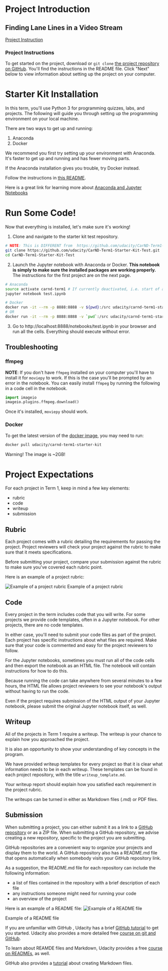 # Project Introduction

## Finding Lane Lines in a Video Stream

[Project Instruction](https://youtu.be/LatP7XUPgIE)

### Project Instructions
To get started on the project, download or `git clone` [the project repository on GitHub](https://github.com/udacity/CarND-LaneLines-P1). You'll find the instructions in the README file. Click "Next" below to view information about setting up the project on your computer.

# Starter Kit Installation
In this term, you'll use Python 3 for programming quizzes, labs, and projects. The following will guide you through setting up the programming environment on your local machine.

There are two ways to get up and running:
1. Anaconda
2. Docker

We recommend you first try setting up your environment with Anaconda. It's faster to get up and running and has fewer moving parts.

If the Anaconda installation gives you trouble, try Docker instead.

Follow the instructions in [this README](https://github.com/udacity/CarND-Term1-Starter-Kit/blob/master/README.md).

Here is a great link for learning more about [Anaconda and Jupyter Notebooks](https://classroom.udacity.com/courses/ud1111)

# Run Some Code!
Now that everything is installed, let's make sure it's working!

1. Clone and navigate to the starter kit test repository.
```bash
# NOTE: This is DIFFERENT from  https://github.com/udacity/CarND-Term1-Starter-Kit.git
git clone https://github.com/udacity/CarND-Term1-Starter-Kit-Test.git
cd CarND-Term1-Starter-Kit-Test
```
2. Launch the Jupyter notebook with Anaconda or Docker. **This notebook is simply to make sure the installed packages are working properly.** The instructions for the first project are on the next page.
```bash
# Anaconda
source activate carnd-term1 # If currently deactivated, i.e. start of a new terminal session
jupyter notebook test.ipynb
```
```bash
# Docker
docker run -it --rm -p 8888:8888 -v ${pwd}:/src udacity/carnd-term1-starter-kit test.ipynb
# OR
docker run -it --rm -p 8888:8888 -v `pwd`:/src udacity/carnd-term1-starter-kit test.ipynb
```
3. Go to http://localhost:8888/notebooks/test.ipynb in your browser and run all the cells. Everything should execute without error.

## Troubleshooting
### ffmpeg
**NOTE**: If you don't have `ffmpeg` installed on your computer you'll have to install it for `moviepy` to work. If this is the case you'll be prompted by an error in the notebook. You can easily install `ffmpeg` by running the following in a code cell in the notebook.

```python
import imageio
imageio.plugins.ffmpeg.download()
```

Once it's installed, `moviepy` should work.

### Docker
To get the latest version of the [docker image](https://hub.docker.com/r/udacity/carnd-term1-starter-kit/), you may need to run:
```bash
docker pull udacity/carnd-term1-starter-kit
```

Warning! The image is ~2GB!

# Project Expectations
For each project in Term 1, keep in mind a few key elements:

* rubric
* code
* writeup
* submission

## Rubric
Each project comes with a rubric detailing the requirements for passing the project. Project reviewers will check your project against the rubric to make sure that it meets specifications.

Before submitting your project, compare your submission against the rubric to make sure you've covered each rubric point.

Here is an example of a project rubric:

![Example of a project rubric](https://d17h27t6h515a5.cloudfront.net/topher/2017/February/5894f8b9_screen-shot-2017-02-03-at-1.39.23-pm/screen-shot-2017-02-03-at-1.39.23-pm.png)
Example of a project rubric

## Code
Every project in the term includes code that you will write. For some projects we provide code templates, often in a Jupyter notebook. For other projects, there are no code templates.

In either case, you'll need to submit your code files as part of the project. Each project has specific instructions about what files are required. Make sure that your code is commented and easy for the project reviewers to follow.

For the Jupyter notebooks, sometimes you must run all of the code cells and then export the notebook as an HTML file. The notebook will contain instructions for how to do this.

Because running the code can take anywhere from several minutes to a few hours, the HTML file allows project reviewers to see your notebook's output without having to run the code.

Even if the project requires submission of the HTML output of your Jupyter notebook, please submit the original Jupyter notebook itself, as well.

## Writeup
All of the projects in Term 1 require a writeup. The writeup is your chance to explain how you approached the project.

It is also an opportunity to show your understanding of key concepts in the program.

We have provided writeup templates for every project so that it is clear what information needs to be in each writeup. These templates can be found in each project repository, with the title `writeup_template.md`.

Your writeup report should explain how you satisfied each requirement in the project rubric.

The writeups can be turned in either as Markdown files (.md) or PDF files.

## Submission
When submitting a project, you can either submit it as a link to a [GitHub repository](https://github.com/) or as a ZIP file. When submitting a GitHub repository, we advise creating a new repository, specific to the project you are submitting.

GitHub repositories are a convenient way to organize your projects and display them to the world. A GitHub repository also has a README.md file that opens automatically when somebody visits your GitHub repository link.

As a suggestion, the README.md file for each repository can include the following information:

* a list of files contained in the repository with a brief description of each file
* any instructions someone might need for running your code
* an overview of the project

Here is an example of a README file:
![Example of a README file](https://d17h27t6h515a5.cloudfront.net/topher/2017/February/5894ff95_screen-shot-2017-02-03-at-2.08.26-pm/screen-shot-2017-02-03-at-2.08.26-pm.png)

Example of a README file

If you are unfamiliar with GitHub , Udacity has a brief [GitHub tutorial](http://blog.udacity.com/2015/06/a-beginners-git-github-tutorial.html) to get you started. Udacity also provides a more detailed free [course on git and GitHub](https://www.udacity.com/course/how-to-use-git-and-github--ud775).

To learn about REAMDE files and Markdown, Udacity provides a free [course on READMEs](https://www.udacity.com/courses/ud777), as well.

GitHub also provides a [tutorial](https://guides.github.com/features/mastering-markdown/) about creating Markdown files.
